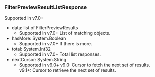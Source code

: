 ### FilterPreviewResultListResponse
Supported in v7.0+

- data: list of FilterPreviewResults
  - Supported in v7.0+
  List of matching objects.
- hasMore: System.Boolean
  - Supported in v7.0+
  If there is more.
- total: System.Int32
  - Supported in v7.0+
  Total list responses.
- nextCursor: System.String
  - Supported in v9.0+
  v9.0: Cursor to fetch the next set of results.
  v9.1+: Cursor to retrieve the next set of results.
